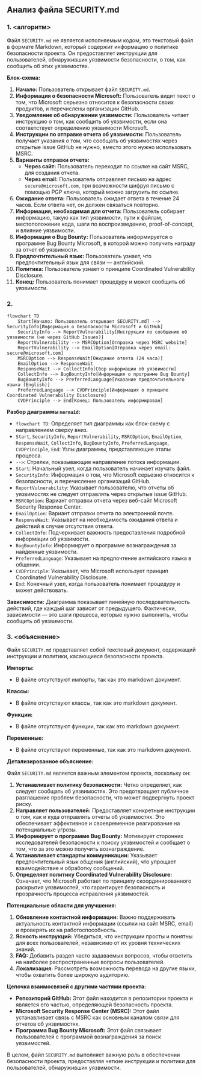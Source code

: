 ## Анализ файла SECURITY.md

### 1. <алгоритм>

Файл `SECURITY.md` не является исполняемым кодом, это текстовый файл в формате Markdown, который содержит информацию о политике безопасности проекта. Он предоставляет инструкции для пользователей, обнаруживших уязвимости безопасности, о том, как сообщить об этих уязвимостях.

**Блок-схема:**

1.  **Начало:** Пользователь открывает файл `SECURITY.md`.
2.  **Информация о безопасности Microsoft:** Пользователь видит текст о том, что Microsoft серьезно относится к безопасности своих продуктов, и перечислены организации GitHub.
3.  **Уведомление об обнаружении уязвимости:** Пользователь читает инструкцию о том, как сообщить об уязвимости, если она соответствует определению уязвимости Microsoft.
4.  **Инструкции по отправке отчета об уязвимости:** Пользователь получает указания о том, что сообщать об уязвимостях через открытые issue GitHub не нужно, вместо этого нужно использовать MSRC.
5.  **Варианты отправки отчета:**
    *   **Через сайт:** Пользователь переходит по ссылке на сайт MSRC, для создания отчета.
    *   **Через email:** Пользователь отправляет письмо на адрес `secure@microsoft.com`, при возможности шифруя письмо с помощью PGP ключа, который можно загрузить по ссылке.
6.  **Ожидание ответа:** Пользователь ожидает ответа в течение 24 часов. Если ответа нет, он должен связаться повторно.
7.  **Информация, необходимая для отчета:** Пользователь собирает информацию, такую как тип уязвимости, пути к файлам, местоположение кода, шаги по воспроизведению, proof-of-concept, и влияние уязвимости.
8.  **Информация о Bug Bounty:** Пользователь информируется о программе Bug Bounty Microsoft, в которой можно получить награду за отчет об уязвимости.
9.  **Предпочтительный язык:** Пользователь узнает, что предпочтительный язык для связи — английский.
10. **Политика:** Пользователь узнает о принципе Coordinated Vulnerability Disclosure.
11. **Конец:** Пользователь понимает процедуру и может сообщить об уязвимости.

### 2. <mermaid>

```mermaid
flowchart TD
    Start[Начало: Пользователь открывает SECURITY.md] --> SecurityInfo[Информация о безопасности Microsoft и GitHub]
    SecurityInfo --> ReportVulnerability[Инструкции по сообщению об уязвимости (не через GitHub Issues)]
    ReportVulnerability --> MSRCOption[Отправка через MSRC website]
    ReportVulnerability --> EmailOption[Отправка через email: secure@microsoft.com]
    MSRCOption --> ResponseWait[Ожидание ответа (24 часа)]
    EmailOption --> ResponseWait
    ResponseWait --> CollectInfo[Сбор информации об уязвимости]
    CollectInfo --> BugBountyInfo[Информация о программе Bug Bounty]
    BugBountyInfo --> PreferredLanguage[Указание предпочтительного языка (English)]
    PreferredLanguage --> CVDPrinciple[Информация о принципе Coordinated Vulnerability Disclosure]
    CVDPrinciple --> End[Конец: Пользователь информирован]
```

**Разбор диаграммы `mermaid`:**

*   `flowchart TD`: Определяет тип диаграммы как блок-схему с направлением сверху вниз.
*   `Start`, `SecurityInfo`, `ReportVulnerability`, `MSRCOption`, `EmailOption`, `ResponseWait`, `CollectInfo`, `BugBountyInfo`, `PreferredLanguage`, `CVDPrinciple`, `End`: Узлы диаграммы, представляющие этапы процесса.
*   `-->`: Стрелки, показывающие направление потока информации.
*   `Start`: Начальный узел, когда пользователь начинает изучать файл.
*   `SecurityInfo`: Информация о том, что Microsoft серьезно относится к безопасности, и перечисление организаций GitHub.
*   `ReportVulnerability`: Указывает пользователю, что отчеты об уязвимостях не следует отправлять через открытые issue GitHub.
*   `MSRCOption`: Вариант отправки отчета через веб-сайт Microsoft Security Response Center.
*   `EmailOption`: Вариант отправки отчета по электронной почте.
*   `ResponseWait`: Указывает на необходимость ожидания ответа и действий в случае отсутствия ответа.
*   `CollectInfo`: Подчеркивает важность предоставления подробной информации об уязвимости.
*   `BugBountyInfo`: Информирует о программе вознаграждения за найденные уязвимости.
*   `PreferredLanguage`: Указывает на предпочтение английского языка в общении.
*   `CVDPrinciple`: Указывает, что Microsoft использует принцип Coordinated Vulnerability Disclosure.
*   `End`: Конечный узел, когда пользователь понимает процедуру и может действовать.

**Зависимости:** Диаграмма показывает линейную последовательность действий, где каждый шаг зависит от предыдущего. Фактически, зависимости — это шаги процесса, которые нужно выполнить, чтобы сообщить об уязвимости.

### 3. <объяснение>

Файл `SECURITY.md` представляет собой текстовый документ, содержащий инструкции и политики, касающиеся безопасности проекта.

**Импорты:**
*   В файле отсутствуют импорты, так как это markdown документ.

**Классы:**
*   В файле отсутствуют классы, так как это markdown документ.

**Функции:**
*   В файле отсутствуют функции, так как это markdown документ.

**Переменные:**
*   В файле отсутствуют переменные, так как это markdown документ.

**Детализированное объяснение:**

Файл `SECURITY.md` является важным элементом проекта, поскольку он:

1.  **Устанавливает политику безопасности:** Четко определяет, как следует сообщать об уязвимостях. Это предотвращает публичное разглашение проблем безопасности, что может подвергнуть проект риску.
2.  **Направляет пользователей:** Предоставляет конкретные инструкции о том, как и куда отправлять отчеты об уязвимостях. Это обеспечивает эффективное и своевременное реагирование на потенциальные угрозы.
3.  **Информирует о программе Bug Bounty:** Мотивирует сторонних исследователей безопасности к поиску уязвимостей и сообщает о том, что за это можно получить вознаграждение.
4.  **Устанавливает стандарты коммуникации:** Указывает предпочтительный язык общения (английский), что упрощает взаимодействие и обработку сообщений.
5.  **Определяет политику Coordinated Vulnerability Disclosure:** Означает, что Microsoft работает по принципу скоординированного раскрытия уязвимостей, что гарантирует безопасность и прозрачность процесса исправления уязвимостей.

**Потенциальные области для улучшения:**

1.  **Обновление контактной информации:** Важно поддерживать актуальность контактной информации (ссылки на сайт MSRC, email) и проверять их на работоспособность.
2.  **Ясность инструкций:** Убедиться, что инструкции просты и понятны для всех пользователей, независимо от их уровня технических знаний.
3.  **FAQ:** Добавить раздел часто задаваемых вопросов, чтобы ответить на наиболее распространенные вопросы пользователей.
4.  **Локализация:** Рассмотреть возможность перевода на другие языки, чтобы охватить более широкую аудиторию.

**Цепочка взаимосвязей с другими частями проекта:**

*   **Репозиторий GitHub:** Этот файл находится в репозитории проекта и является его частью, определяющей безопасность проекта.
*   **Microsoft Security Response Center (MSRC):** Этот файл устанавливает связь с MSRC как основным каналом связи для отчетов об уязвимостях.
*   **Программа Bug Bounty Microsoft:** Этот файл связывает пользователей с программой вознаграждения за поиск уязвимостей.

В целом, файл `SECURITY.md` выполняет важную роль в обеспечении безопасности проекта, предоставляя четкие инструкции и политики для пользователей, обнаруживших уязвимости.